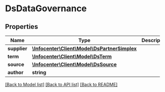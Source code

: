 # DsDataGovernance

## Properties
Name | Type | Description | Notes
------------ | ------------- | ------------- | -------------
**supplier** | [**\Infocenter\Client\Model\DsPartnerSimplex**](DsPartnerSimplex.md) |  | [optional] 
**term** | [**\Infocenter\Client\Model\DsTerm**](DsTerm.md) |  | [optional] 
**source** | [**\Infocenter\Client\Model\DsSource**](DsSource.md) |  | [optional] 
**author** | **string** |  | [optional] 

[[Back to Model list]](../../README.md#documentation-for-models) [[Back to API list]](../../README.md#documentation-for-api-endpoints) [[Back to README]](../../README.md)

